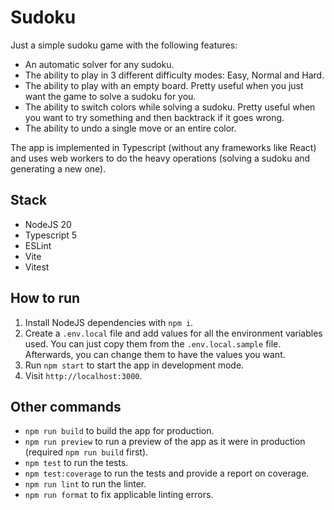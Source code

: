 # Sudoku

Just a simple sudoku game with the following features:

- An automatic solver for any sudoku.
- The ability to play in 3 different difficulty modes: Easy, Normal and Hard.
- The ability to play with an empty board. Pretty useful when you just want the game to solve a sudoku for you.
- The ability to switch colors while solving a sudoku. Pretty useful when you want to try something and then backtrack if it goes wrong.
- The ability to undo a single move or an entire color.

The app is implemented in Typescript (without any frameworks like React) and uses web workers to do the heavy operations (solving a sudoku and generating a new one).

## Stack

- NodeJS 20
- Typescript 5
- ESLint
- Vite
- Vitest

## How to run

1. Install NodeJS dependencies with `npm i`.
1. Create a `.env.local` file and add values for all the environment variables used. You can just copy them from the `.env.local.sample` file. Afterwards, you can change them to have the values you want.
1. Run `npm start` to start the app in development mode.
1. Visit `http://localhost:3000`.

## Other commands

- `npm run build` to build the app for production.
- `npm run preview` to run a preview of the app as it were in production (required `npm run build` first).
- `npm test` to run the tests.
- `npm test:coverage` to run the tests and provide a report on coverage.
- `npm run lint` to run the linter.
- `npm run format` to fix applicable linting errors.
